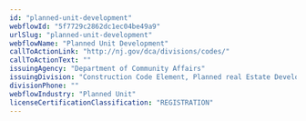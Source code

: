 ```yaml
---
id: "planned-unit-development"
webflowId: "5f7729c2862dc1ec04be49a9"
urlSlug: "planned-unit-development"
webflowName: "Planned Unit Development"
callToActionLink: "http://nj.gov/dca/divisions/codes/"
callToActionText: ""
issuingAgency: "Department of Community Affairs"
issuingDivision: "Construction Code Element, Planned real Estate Development (PRED)"
divisionPhone: ""
webflowIndustry: "Planned Unit"
licenseCertificationClassification: "REGISTRATION"
---
```

